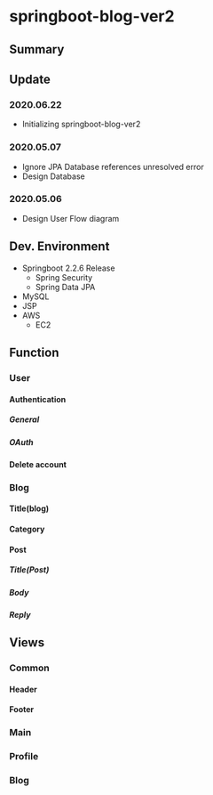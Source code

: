 # springboot-blog-ver2
## Summary
## Update
### 2020.06.22
* Initializing springboot-blog-ver2
### 2020.05.07
* Ignore JPA Database references unresolved error  
* Design Database
### 2020.05.06
* Design User Flow diagram

## Dev. Environment
* Springboot 2.2.6 Release
    * Spring Security
    * Spring Data JPA
* MySQL
* JSP
* AWS
    * EC2
## Function
### User
#### Authentication
##### General
##### OAuth
#### Delete account
### Blog
#### Title(blog)
#### Category
#### Post
##### Title(Post)
##### Body
##### Reply
## Views
### Common
#### Header
#### Footer
### Main
### Profile
### Blog